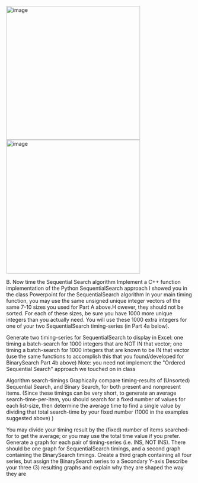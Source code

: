 <img width="361" alt="image" src="https://github.com/user-attachments/assets/0ebd3239-4ab5-4543-a5ec-005c3137ac10" />

<img width="361" alt="image" src="https://github.com/user-attachments/assets/226f0107-cfde-4b93-b5af-d5d954337a11" />

B. Now time the Sequential Search algorithm
Implement a C++ function implementation of the Python SequentialSearch approach
I showed you in the class Powerpoint for the SequentialSearch algorithm
In your main timing function, you may use the same unsigned unique integer
vectors of the same 7-10 sizes you used for Part A above.H owever, they should not be sorted.
For each of these sizes, be sure you have 1000 more unique integers than you actually need.
You will use these 1000 extra integers for one of your two SequentialSearch 
timing-series (in Part 4a below).

Generate two timing-series for SequentialSearch to display in Excel: 
one timing a batch-search for 1000 integers that are NOT IN that vector;
one timing a batch-search for 1000 integers that are known to be IN that vector
(use the same functions to accomplish this that you found/developed for BinarySearch Part 4b above)
Note: you need not implement the "Ordered Sequential Search" approach we touched on in class

Algorithm search-timings
Graphically compare timing-results of (Unsorted) Sequential Search, and Binary Search, for both present and nonpresent items.  (Since these timings can be very short, to generate an average search-time-per-item, you should search for a fixed number of values for each list-size, then determine the average time to find a single value by dividing that total search-time by your fixed number (1000 in the examples suggested above) )

You may divide your timing result by the (fixed) number of
items searched-for to get the average; or you may use the total time value if you prefer.
Generate a graph for each pair of timing-series (i.e. INS, NOT INS).
There should be one graph for SequentialSearch timings, and a second graph containing the BinarySearch timings.
Create a third graph containing all four series, but assign the BinarySearch series
to a Secondary Y-axis
Describe your three (3) resulting graphs and explain why they are shaped the way they are



